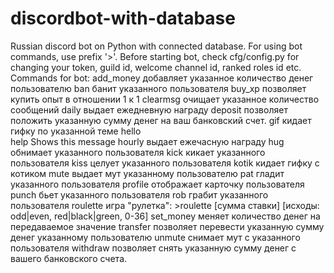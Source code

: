 # discordbot-with-database
Russian discord bot on Python with connected database.
For using bot commands, use prefix '>'.
Before starting bot, check cfg/config.py for changing your token, guild id, welcome channel id, ranked roles id etc.
Commands for bot:
  add_money добавляет указанное количество денег пользователю
  ban       банит указанного пользователя
  buy_xp    позволяет купить опыт в отношении 1 к 1
  clearmsg  очищает указанное количество сообщений
  daily     выдает ежедневную награду
  deposit   позволяет положить указанную сумму денег на ваш банковский счет.
  gif       кидает гифку по указанной теме
  hello     
  help      Shows this message
  hourly    выдает ежечасную награду
  hug       обнимает указанного пользователя
  kick      кикает указанного пользователя
  kiss      целует указанного пользователя
  kotik     кидает гифку с котиком
  mute      выдает мут указанному пользователю
  pat       гладит указанного пользователя
  profile   отображает карточку пользователя
  punch     бьет указанного пользователя
  rob       грабит указанного пользователя
  roulette  игра "рулетка": >roulette [сумма ставки] [исходы: odd|even, red|black|green, 0-36]
  set_money меняет количество денег на передаваемое значение
  transfer  позволяет перевести указанную сумму денег указанному пользователю
  unmute    снимает мут с указанного пользователя
  withdraw  позволяет снять указанную сумму денег с вашего банковского счета.
